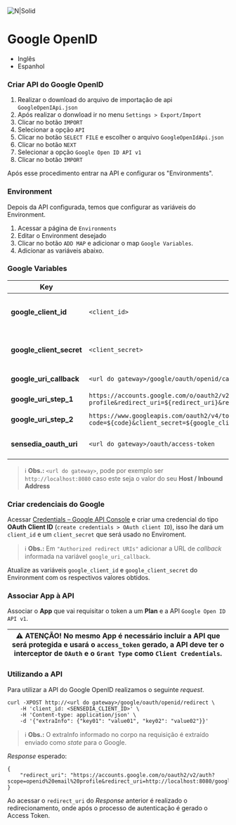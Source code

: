 ![N|Solid](https://www.google.com.br/images/branding/googleg/1x/googleg_standard_color_128dp.png)
# Google OpenID

* Inglês
* Espanhol

### Criar API do Google OpenID
1. Realizar o download do arquivo de importação de api `GoogleOpenIApi.json`
2. Após realizar o donwload ir no menu `Settings > Export/Import`
3. Clicar no botão `IMPORT`
4. Selecionar a opção `API`
5. Clicar no botão `SELECT FILE` e escolher o arquivo `GoogleOpenIdApi.json`
6. Clicar no botão `NEXT`
7. Selecionar a opção `Google Open ID API v1`
8. Clicar no botão `IMPORT`

Após esse procedimento entrar na API e configurar os "Environments".

### Environment

Depois da API configurada, temos que configurar as variáveis do Environment. 

1. Acessar a página de `Environments`
2. Editar o Environment desejado
3. Clicar no botão `ADD MAP` e adicionar o map `Google Variables`.
4. Adicionar as variáveis abaixo.

### Google Variables

| Key | Value | Description |
| ------ | ------ | ------ |
| **google_client_id** | `<client_id>`| Client ID obtido da Conta do Google|
| **google_client_secret** | `<client_secret>` | Client Secret obtido da Conta do Google|
| **google_uri_callback** | `<url do gateway>/google/oauth/openid/callback `| URI de callback |
| **google_uri_step_1** | `https://accounts.google.com/o/oauth2/v2/auth?scope=openid email profile&redirect_uri=${redirect_uri}&response_type=code&state=${state}&client_id=${google_client_id}` | Google URI Step 01 |
| **google_uri_step_2** | ` https://www.googleapis.com/oauth2/v4/token?code=${code}&client_secret=${google_client_secret}&grant_type=authorization_code&redirect_uri=${redirect_uri}&client_id=${google_client_id} `|Google URI Step 02|
| **sensedia_oauth_uri** | `<url do gateway>/oauth/access-token`  | Endereço do API Authorization|

> :information_source: **Obs.:** `<url do gateway>`, pode por exemplo ser `http://localhost:8080` caso este seja o valor do seu **Host / Inbound Address**

### Criar credenciais do Google

Acessar [Credentials – Google API Console](https://console.developers.google.com/apis/credentials) e criar uma credencial do tipo **OAuth Client ID** (`create credentials > OAuth client ID`), isso lhe dará um `client_id` e um `client_secret` que será usado no Enviroment.

> :information_source: **Obs.:** Em `"Authorized redirect URIs"` adicionar a URL de _callback_ informada na variável `google_uri_callback`.

Atualize as variáveis `google_client_id` e `google_client_secret` do Environment com os respectivos valores obtidos.  

### Associar App à API

Associar o **App** que vai requisitar o token a um **Plan** e a API `Google Open ID API v1`.

| :warning: **ATENÇÃO!** No mesmo **App** é necessário incluir a API que será protegida e usará o `access_token` gerado, a API deve ter o interceptor de `OAuth` e o `Grant Type` como `Client Credentials`. |
| --- |

### Utilizando a API

Para utilizar a API do Google OpenID realizamos o seguinte _request_.

```
curl -XPOST http://<url do gateway>/google/oauth/openid/redirect \
    -H 'client_id: <SENSEDIA_CLIENT_ID>' \
    -H 'Content-type: application/json' \
    -d '{"extraInfo": {"key01": "value01", "key02": "value02"}}'
```
> :information_source: **Obs.:** O extraInfo informado no corpo na requisição é extraído enviado como _state_ para o Google.

_Response_ esperado:

```
{
    "redirect_uri": "https://accounts.google.com/o/oauth2/v2/auth?scope=openid%20email%20profile&redirect_uri=http://localhost:8080/google/oauth/openid/callback&response_type=code&state=eyJjbGllbnRfaWQiOiI2ZTAxNDc1YS01ZTU3LTNiMTYtYmI3Yi0zY2RhOTc5MjA2MjUiLCJzZWNyZXQiOiJhZGJmMTI4OC0yZTE1LTMwZjYtYThkNy1kZWY3NGUxN2I0NDMiLCJleHRyYUluZm8iOnsidmFsdWUiOiIzMjQyMyIsInZhbHVlMiI6Ijg3NHloZ3QzIn19&client_id=google_client_id"
}
```

Ao acessar o `redirect_uri` do _Response_ anterior é realizado o redirecionamento, onde após o processo de autenticação é gerado o Access Token.